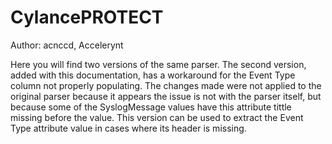 # CylancePROTECT

Author: acnccd, Accelerynt

Here you will find two versions of the same parser. The second version, added with this documentation, has a workaround for the Event Type column not properly populating. The changes made were not applied to the original parser because it appears the issue is not with the parser itself, but because some of the SyslogMessage values have this attribute tittle missing before the value. This version can be used to extract the Event Type attribute value in cases where its header is missing.
